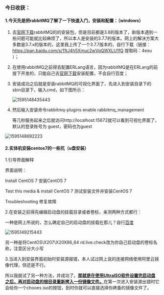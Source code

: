 ### 今日收获：

#### 1.今天先是把rabbitMQ了解了一下快速入门，安装和配置：（windows）

1. 去[官网下载](https://www.rabbitmq.com/download.html)rabbitMQ的的安装包，但是目前都是3.8的版本了，新版本遇到一些问题可能就比较麻烦了，所以本人是安装的3.7.7的版本。网上的解决方案大多数是3.7.x的版本的，这里我上传了一个3.7.7版本的，自行下载（链接：https://pan.baidu.com/s/11tJ4h5Xmuc2wVqQWXLU1fQ 
   提取码：4exu ）；

2. 在使用rabbitMQ之前得去配置ERLang语言，因为rabbitMQ是在ERLang的前提下开发的，只能自己去[官网下载](http://www.erlang.org/downloads)安装配置，不会自行百度；

3. 安装成功之后就是安装rabbitMQ的可视化界面了，先进入到安装目录下的sbin目录下，输入cmd，如下图所示：

   ![1595148435443](assets/1595148435443.png)

4. 然后输入安装命令rabbitmq-plugins enable rabbitmq_management

   等几秒服务起来之后就访问http://localhost:15672就可以看到可视化界面了，默认的登录账号为 guest，密码也为guest

![1595148692223](assets/1595148692223.png)

#### 2.实体机安装centos7的一些坑（u盘安装）

1.引导界面解释

界面说明：

Install CentOS 7 安装CentOS 7

Test this media & install CentOS  7 测试安装文件并安装CentOS  7

Troubleshooting 修复故障

2.在安装之前得先编辑启动盘的挂载目录或者卷标，亲测两种方式都行：

一种是网上所说的，怎么确定自己的启动盘的挂载在那儿？自行[百度](www.baidu.com)

![1595149215443](assets/1595149215443.png)

另一种是将CentOS\X207\X20X86_64 rd.live.check改为你自己启动盘的卷标名称，注意区分大小写

3.当进入到安装界面初始时安装源报错，本人试过网上说的连接网络使用阿里云镜像代理，但还是不行。

所以我就试了另一种方法，并成功了。<u>**那就是在使用UltralSO软件设置完启动盘之后，再对启动盘的根目录重新拷入一份镜像文件。**</u>在第一次进入安装源出错时它会给你一个chooes iso的按钮，到时你就可以直接选择你拷备的镜像文件了。